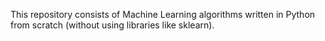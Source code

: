 This repository consists of Machine Learning algorithms written in Python from scratch (without using libraries like sklearn).